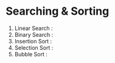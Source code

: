 # Searching & Sorting

1. Linear Search : []()
2. Binary Search : []()
3. Insertion Sort : []()
4. Selection Sort : []()
5. Bubble Sort : []()
